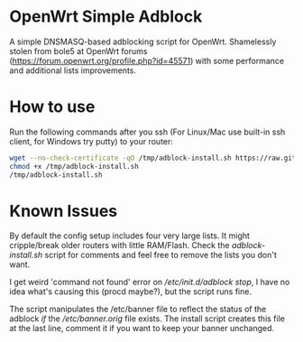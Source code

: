 # OpenWrt Simple Adblock
A simple DNSMASQ-based adblocking script for OpenWrt. Shamelessly stolen from bole5 at OpenWrt forums (https://forum.openwrt.org/profile.php?id=45571) with some performance and additional lists improvements.

# How to use
Run the following commands after you ssh (For Linux/Mac use built-in ssh client, for Windows try putty) to your router:
```bash
wget --no-check-certificate -qO /tmp/adblock-install.sh https://raw.githubusercontent.com/stangri/openwrt-simple-adblock/master/adblock-install.sh
chmod +x /tmp/adblock-install.sh
/tmp/adblock-install.sh
```

# Known Issues
By default the config setup includes four very large lists. It might cripple/break older routers with little RAM/Flash. Check the *adblock-install.sh* script for comments and feel free to remove the lists you don't want.

I get weird 'command not found' error on */etc/init.d/adblock stop*, I have no idea what's causing this (procd maybe?), but the script runs fine.

The script manipulates the /etc/banner file to reflect the status of the adblock _if_ the */etc/banner.orig* file exists. The install script creates this file at the last line, comment it if you want to keep your banner unchanged.
